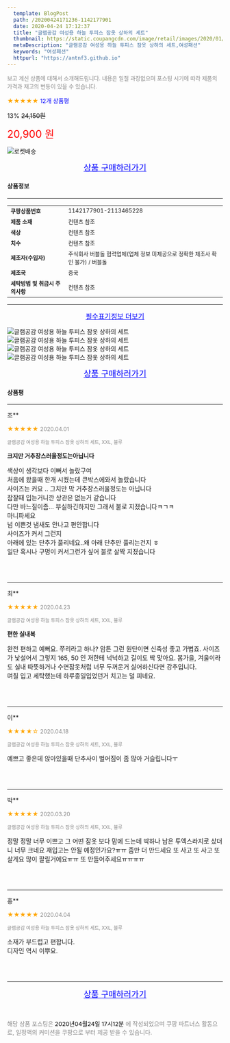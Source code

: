 ```yaml
---
  template: BlogPost
  path: /20200424171236-1142177901
  date: 2020-04-24 17:12:37
  title: "글램공감 여성용 하늘 투피스 잠옷 상하의 세트"
  thumbnail: https://static.coupangcdn.com/image/retail/images/2020/01/02/21/7/9a12d331-2650-48d5-989c-bf10fd625e50.jpg
  metaDescription: "글램공감 여성용 하늘 투피스 잠옷 상하의 세트,여성패션"
  keywords: "여성패션"
  httpurl: "https://antnf3.github.io"
---
```

  
<span style="color: #888;font-size:0.8rem">보고 계신 상품에 대해서 소개해드립니다.
내용은 일절 과장없으며 포스팅 시기에 따라 제품의 가격과 재고의 변동이 있을 수 있습니다.</span>
  
<span style="color: orange;">★★★★★</span> <span style="color: blue;font-size: 0.85rem;">12개 상품평</span>

<span style="font-size: 0.9rem">13%</span> <span style="font-size: 0.9rem">~~24,150원~~</span>

<span style="color: red;font-size: 1.5rem;">20,900 원</span>

![로켓배송](https://postfiles.pstatic.net/MjAyMDA0MTBfMjcz/MDAxNTg2NDQ1OTAwMDc5.1T-Iy6-X12_V8iyof2OtSqUCu6urPUUOnjG41kbMy_kg.c1eqxaGayJ1XX0TGV24QXbZg9dvQ9C_dYZx39G_Z7Wog.PNG.cigshop2/rocket_logo.png?type=w773)

<p align="center"><a href="http://me2.do/xow7EpUE" style="font-size: 1.2rem; color: blue;">상품 구매하러가기</a></p>

#### 상품정보

---

|                  |                       |
| ---------------- | --------------------- |
| **<span style="font-size:0.8rem;">쿠팡상품번호</span>** | <span style="font-size:0.8rem;">1142177901-2113465228</span> |
| **<span style="font-size:0.8rem;">제품 소재</span>**    | <span style="font-size:0.8rem;">컨텐츠 참조</span>        |
| **<span style="font-size:0.8rem;">색상</span>**    | <span style="font-size:0.8rem;">컨텐츠 참조</span>        |
| **<span style="font-size:0.8rem;">치수</span>**    | <span style="font-size:0.8rem;">컨텐츠 참조</span>        |
| **<span style="font-size:0.8rem;">제조자(수입자)</span>**    | <span style="font-size:0.8rem;">주식회사 버블돌 협력업체(업체 정보 미제공으로 정확한 제조사 확인 불가)  / 버블돌</span>        |
| **<span style="font-size:0.8rem;">제조국</span>**    | <span style="font-size:0.8rem;">중국</span>        |
| **<span style="font-size:0.8rem;">세탁방법 및 취급시 주의사항</span>**    | <span style="font-size:0.8rem;">컨텐츠 참조</span>        |




---

<p align="center"><a href="http://me2.do/xow7EpUE" style="font-size: 1rem; color: blue;">필수표기정보 더보기</a></p>

![글램공감 여성용 하늘 투피스 잠옷 상하의 세트](http://thumbnail8.coupangcdn.com/thumbnails/remote/q89/image/retail/images/577584389299234-fb4cc46b-bf6f-4512-9ea6-5fc6be5ab46a.jpg)
![글램공감 여성용 하늘 투피스 잠옷 상하의 세트](http://thumbnail10.coupangcdn.com/thumbnails/remote/q89/image/retail/images/2020/01/03/15/0/58cb30e6-d226-44e2-8eb8-5da4244b7771.jpg)
![글램공감 여성용 하늘 투피스 잠옷 상하의 세트](http://thumbnail7.coupangcdn.com/thumbnails/remote/q89/image/retail/images/2020/01/03/15/0/ebd7964a-dbfd-4896-8880-e8289b18a2c0.jpg)
![글램공감 여성용 하늘 투피스 잠옷 상하의 세트](http://thumbnail10.coupangcdn.com/thumbnails/remote/q89/image/retail/images/2020/01/03/15/5/21527530-a30e-45d3-bbaa-831c485bc18e.jpg)

<p align="center"><a href="http://me2.do/xow7EpUE" style="font-size: 1.2rem; color: blue;">상품 구매하러가기</a></p>

#### 상품평
  
---
  
조**
    
<span style="color: orange;">★★★★★</span> <span style="font-size:0.8rem;color: #888;">2020.04.01</span>
    
<span style="color: #888;font-size:0.7rem">글램공감 여성용 하늘 투피스 잠옷 상하의 세트, XXL, 블루</span>
    
<span style="font-size:0.85rem">**크지만 거추장스러울정도는아닙니다**</span>
    
<span style="font-size: 0.9rem;">색상이 생각보다 이뻐서 놀랐구여<br/>처음에 왔을때 한개 시켰는데 큰박스에와서 놀랐습니다<br/>사이즈는 커요 .. 그치만 막 거추장스러울정도는 아닙니다<br/>잠잘때 입는거니깐  상관은 없는거 같습니다<br/>다만 바느질이좀... 부실하긴하지만 그래서 불로 지졌습니다ㅋㄱㅋ<br/>마니파세요<br/>넘 이쁜것  냄새도 안나고  편안합니다<br/>사이즈가 커서 그런지<br/>아래에  있는 단추가 풀리네요..왜 아래 단추만 풀리는건지 ㅎ<br/>일단  혹시나 구멍이 커서그런가 싶어 불로 살짝 지졌습니다</span>
    
<br>
<br>

---
  
최**
    
<span style="color: orange;">★★★★★</span> <span style="font-size:0.8rem;color: #888;">2020.04.23</span>
    
<span style="color: #888;font-size:0.7rem">글램공감 여성용 하늘 투피스 잠옷 상하의 세트, XXL, 블루</span>
    
<span style="font-size:0.85rem">**편한 실내복**</span>
    
<span style="font-size: 0.9rem;">완전 편하고 예뻐요. 쭈리라고 하나? 암튼 그런 원단이면 신축성 좋고 가볍죠. 사이즈가 낯설어서 그렇지 165, 50 인 저한테 넉넉하고 길이도 딱 맞아요. 봄가을, 겨울이라도 실내 따뜻하거나 수면잠옷처럼 너무 두꺼운거 싫어하신다면 강추입니다.<br/>며칠 입고 세탁했는데 하루종일입었던거 치고는 덜 피네요.</span>
    
<br>
<br>

---
  
이**
    
<span style="color: orange;">★★★★☆</span> <span style="font-size:0.8rem;color: #888;">2020.04.18</span>
    
<span style="color: #888;font-size:0.7rem">글램공감 여성용 하늘 투피스 잠옷 상하의 세트, XXL, 블루</span>
    

    
<span style="font-size: 0.9rem;">예쁘고 좋은데 앉아있을때 단추사이 벌어짐이 좀 많아 거슬립니다ㅜ</span>
    
<br>
<br>

---
  
박**
    
<span style="color: orange;">★★★★★</span> <span style="font-size:0.8rem;color: #888;">2020.03.20</span>
    
<span style="color: #888;font-size:0.7rem">글램공감 여성용 하늘 투피스 잠옷 상하의 세트, XXL, 블루</span>
    

    
<span style="font-size: 0.9rem;">정말 정말 너무 이쁘고 그 어떤 잠옷 보다 맘에 드는데 딱하나 남은 투엑스라지로 샀더니 너무 크네요 재입고는 안될 예정인가요?ㅠㅠ 좀만 더 만드세요 또 사고 또 사고 또살게요 많이 팔릴거에요ㅠㅠ 또 만들어주세요ㅠㅠㅠㅠ</span>
    
<br>
<br>

---
  
홍**
    
<span style="color: orange;">★★★★★</span> <span style="font-size:0.8rem;color: #888;">2020.04.04</span>
    
<span style="color: #888;font-size:0.7rem">글램공감 여성용 하늘 투피스 잠옷 상하의 세트, XXL, 블루</span>
    

    
<span style="font-size: 0.9rem;">소재가 부드럽고 편합니다.<br/>디자인 역시 이뿌요.</span>
    
<br>
<br>


  
---
  
<p align="center"><a href="http://me2.do/xow7EpUE" style="font-size: 1.2rem; color: blue;">상품 구매하러가기</a></p>
  
<br>
  
<span style="font-size: 0.85rem; color: #888;">해당 상품 포스팅은 <span style="color: #000;"> 2020년04월24일 17시12분 </span> 에 작성되었으며 쿠팡 파트너스 활동으로, 일정액의 커미션을 쿠팡으로 부터 제공 받을 수 있습니다.</span>